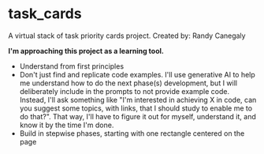 # task_cards
A virtual stack of task priority cards project.
Created by: Randy Canegaly

**I'm approaching this project as a learning tool.**
- Understand from first principles
- Don't just find and replicate code examples. I'll use generative AI to help me understand how to do the next phase(s)
development, but I will deliberately include in the prompts to not provide example code. Instead, I'll ask something like
"I'm interested in achieving X in code, can you suggest some topics, with links, that I should study to enable me to do that?".
That way, I'll have to figure it out for myself, understand it, and know it by the time I'm done.
- Build in stepwise phases, starting with one rectangle centered on the page





